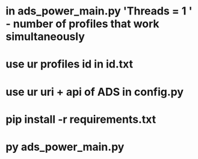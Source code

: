 # in ads_power_main.py  'Threads = 1 '  - number of profiles that work simultaneously
# use ur profiles id in id.txt
# use ur uri + api of ADS in config.py
# pip install -r requirements.txt
# py ads_power_main.py
